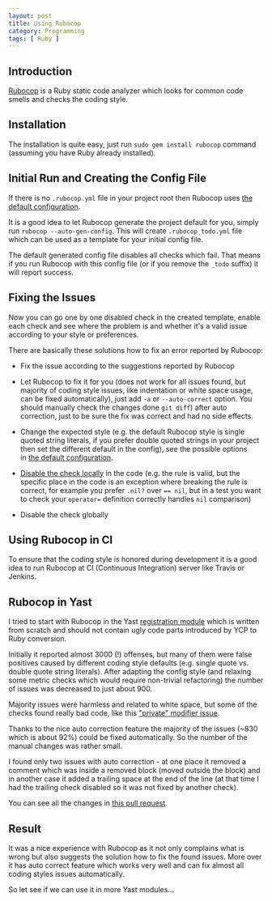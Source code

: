 ```yaml
---
layout: post
title: Using Rubocop
category: Programming
tags: [ Ruby ]
---
```


## Introduction

[Rubocop](https://github.com/bbatsov/rubocop) is a Ruby static code analyzer
which looks for common code smells and checks the coding style.

## Installation

The installation is quite easy, just run `sudo gem install rubocop` command
(assuming you have Ruby already installed).

## Initial Run and Creating the Config File

If there is no `.rubocop.yml` file in your project root then Rubocop uses [the
default configuration](https://github.com/bbatsov/rubocop/blob/master/config/default.yml).

It is a good idea to let Rubocop generate the project default for you, simply
run `rubocop --auto-gen-config`. This will create `.rubocop_todo.yml` file which
can be used as a template for your initial config file.

The default generated config file disables all checks which fail. That means if
you run Rubocop with this config file (or if you remove the `_todo` suffix) it
will report success.

## Fixing the Issues

Now you can go one by one disabled check in the created template, enable
each check and see where the problem is and whether it's a valid issue according
to your style or preferences.

There are basically these solutions how to fix an error reported by Rubocop:

* Fix the issue according to the suggestions reported by Rubocop

* Let Rubocop to fix it for you (does not work for all issues found, but
  majority of coding style issues, like indentation or white space usage, can
  be fixed automatically), just add `-a` or `--auto-correct` option. You
  should manually check the changes done `git diff`) after auto correction,
  just to be sure the fix was correct and had no side effects.

* Change the expected style (e.g. the default Rubocop style is single quoted
  string literals, if you prefer double quoted strings in your project then
  set the different default in the config), see the possible options in [the
  default
  configuration](https://github.com/bbatsov/rubocop/blob/master/config/default.yml).

* [Disable the check locally](https://github.com/bbatsov/rubocop#disabling-cops-within-source-code)
  in the code (e.g. the rule is valid, but the specific place in the code is an
  exception where breaking the rule is correct, for example you prefer
  `.nil?` over `== nil`, but in a test you want to check your `operator=`
  definition correctly handles `nil` comparison)

*   Disable the check globally

## Using Rubocop in CI

To ensure that the coding style is honored during development it is a good idea
to run Rubocop at CI (Continuous Integration) server like Travis or Jenkins.

## Rubocop in Yast

I tried to start with Rubocop in the Yast [registration
module](https://github.com/yast/yast-registration) which is written from scratch
and should not contain ugly code parts introduced by YCP to Ruby conversion.

Initially it reported almost 3000 (!) offenses, but many of them were false
positives caused by different coding style defaults (e.g. single quote vs.
double quote string literals). After adapting the config style (and relaxing
some metric checks which would require non-trivial refactoring) the number of
issues was decreased to just about 900.

Majority issues were harmless and related to white space, but some of the checks
found really bad code, like this ["private" modifier
issue](https://github.com/yast/yast-registration/commit/4f4819838723e7ddd7598976db29268226838557).

Thanks to the nice auto correction feature the majority of the issues (~830
which is about 92%) could be fixed automatically. So the number of the manual
changes was rather small.

I found only two issues with auto correction - at one place it removed a comment
which was inside a removed block (moved outside the block) and in another case
it added a trailing space at the end of the line (at that time I had the
trailing check disabled so it was not fixed by another check).

You can see all the changes in [this pull
request](https://github.com/yast/yast-registration/pull/177).

## Result

It was a nice experience with Rubocop as it not only complains what is wrong but
also suggests the solution how to fix the found issues. More over it has auto
correct feature which works very well and can fix almost all coding styles
issues automatically.

So let see if we can use it in more Yast modules...
